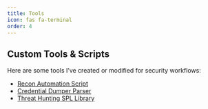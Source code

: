 ```yaml
---
title: Tools
icon: fas fa-terminal
order: 4
---
```


## Custom Tools & Scripts

Here are some tools I’ve created or modified for security workflows:

- [Recon Automation Script](#)
- [Credential Dumper Parser](#)
- [Threat Hunting SPL Library](#)
